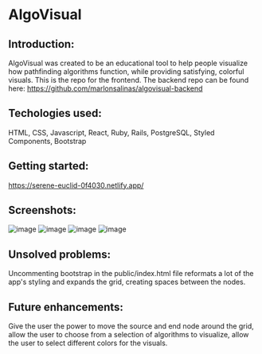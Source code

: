 # AlgoVisual

## Introduction: 
AlgoVisual was created to be an educational tool to help people visualize how pathfinding algorithms function, while providing satisfying, colorful visuals. This is the repo for the frontend. The backend repo can be found here: https://github.com/marlonsalinas/algovisual-backend

## Techologies used: 
HTML, CSS, Javascript, React, Ruby, Rails, PostgreSQL, Styled Components, Bootstrap

## Getting started: 
https://serene-euclid-0f4030.netlify.app/

## Screenshots:
![image](https://user-images.githubusercontent.com/88510425/143040326-99350227-360f-4132-8733-540634c17efa.png)
![image](https://user-images.githubusercontent.com/88510425/143040420-502fc161-54cf-49bc-ab29-7e8122e0cf0d.png)
![image](https://user-images.githubusercontent.com/88510425/143040505-b58977cb-0d95-4089-8172-9e32b35510ce.png)
![image](https://user-images.githubusercontent.com/88510425/143040544-b64253df-8dbb-4a53-af22-35bda926078f.png)


## Unsolved problems: 
Uncommenting bootstrap in the public/index.html file reformats a lot of the app's styling and expands the grid, creating spaces between the nodes.

## Future enhancements: 
Give the user the power to move the source and end node around the grid, allow the user to choose from a selection of algorithms to visualize, allow the user to select different colors for the visuals.
